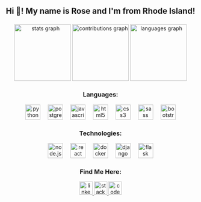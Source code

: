 <h2 align="center">Hi 👋! My name is Rose and I'm from Rhode Island!</h2>

###

<div align="center">
  <img src="https://github-readme-stats.vercel.app/api?username=RNedder&theme=vue-dark&show_icons=true&hide_border=false&count_private=true" height="150" alt="stats graph"  />
  <img src="https://github-readme-streak-stats.herokuapp.com/?user=RNedder&theme=vue-dark&hide_border=false" height="150" alt="contributions graph" />
  <img src="https://github-readme-stats.vercel.app/api/top-langs/?username=RNedder&theme=vue-dark&show_icons=true&hide_border=false&layout=compact" height="150" alt="languages graph"  />
</div>

###

<div align="center">
  <h3>Languages: </h3>
  <img src="https://cdn.jsdelivr.net/gh/devicons/devicon/icons/python/python-original.svg" height="40" alt="python logo"  />
  <img width="12" />
  <img src="https://cdn.jsdelivr.net/gh/devicons/devicon/icons/postgresql/postgresql-original.svg" height="40" alt="postgresql logo"  />
  <img width="12" />
  <img src="https://cdn.jsdelivr.net/gh/devicons/devicon@latest/icons/javascript/javascript-original.svg" height="40" alt="javascript logo" />
  <img width="12" />
  <img src="https://cdn.jsdelivr.net/gh/devicons/devicon/icons/html5/html5-original.svg" height="40" alt="html5 logo"  />
  <img width="12" />
  <img src="https://cdn.jsdelivr.net/gh/devicons/devicon/icons/css3/css3-original.svg" height="40" alt="css3 logo"  />
  <img width="12" />
  <img src="https://cdn.jsdelivr.net/gh/devicons/devicon/icons/sass/sass-original.svg" height="40" alt="sass logo"  />
  <img width="12" />
  <img src="https://cdn.jsdelivr.net/gh/devicons/devicon/icons/bootstrap/bootstrap-original.svg" height="40" alt="bootstrap logo"  />

  <h3>Technologies: </h3>
  <img src="https://cdn.jsdelivr.net/gh/devicons/devicon@latest/icons/nodejs/nodejs-original-wordmark.svg" height="40" alt="node.js logo" />
  <img width="12">
  <img src="https://cdn.jsdelivr.net/gh/devicons/devicon@latest/icons/react/react-original-wordmark.svg" height="40" alt="react logo" />
  <img width="12">
  <img src="https://cdn.jsdelivr.net/gh/devicons/devicon@latest/icons/docker/docker-original-wordmark.svg" height="40" alt="docker logo"  />
  <img width="12" />
  <img src="https://cdn.jsdelivr.net/gh/devicons/devicon@latest/icons/django/django-plain-wordmark.svg" height="40" alt="django logo" />
  <img width="12">
  <img src="https://cdn.jsdelivr.net/gh/devicons/devicon@latest/icons/flask/flask-original-wordmark.svg" height="40" alt="flask logo" />
</div>

###

<div align="center">
  <h3>Find Me Here: </h3>
  <a href="www.linkedin.com/in/rosenedder" target="_blank">
    <img src="https://img.shields.io/static/v1?message=LinkedIn&logo=linkedin&label=&color=0077B5&logoColor=white&labelColor=&style=for-the-badge" height="35" alt="linkedin logo"  />
  </a>
  <a href="https://stackoverflow.com/users/25650035/rose-nedder" target="_blank">
    <img src="https://img.shields.io/static/v1?message=Stackoverflow&logo=stackoverflow&label=&color=FE7A16&logoColor=white&labelColor=&style=for-the-badge" height="35" alt="stackoverflow logo"  />
  </a>
  <a href="https://codepen.io/Rose-Nedder" target="_blank">
    <img src="https://img.shields.io/static/v1?message=Codepen&logo=codepen&label=&color=000000&logoColor=white&labelColor=&style=for-the-badge" height="35" alt="codepen logo"  />
  </a>
</div>

###
